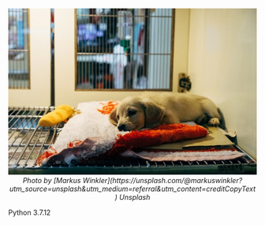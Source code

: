 # 

<p><center>
    <img src="image.jpg" alt>
    <em>
    Photo by [Markus Winkler](https://unsplash.com/@markuswinkler?utm_source=unsplash&utm_medium=referral&utm_content=creditCopyText) Unsplash</em></center>
</p>


Python 3.7.12
